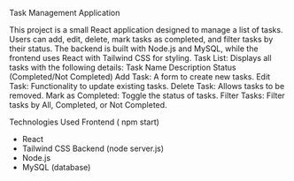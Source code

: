 Task Management Application


This project is a small React application designed to manage a list of tasks. Users can add, edit, delete, mark tasks as completed, and filter tasks by their status. The backend is built with Node.js and MySQL, while the frontend uses React with Tailwind CSS for styling.
Task List: Displays all tasks with the following details:
  Task Name
  Description
  Status (Completed/Not Completed)
  Add Task: A form to create new tasks.
  Edit Task: Functionality to update existing tasks.
  Delete Task: Allows tasks to be removed.
  Mark as Completed: Toggle the status of tasks.
  Filter Tasks: Filter tasks by All, Completed, or Not Completed.


 Technologies Used
Frontend ( npm start)
  - React 
  - Tailwind CSS 
  Backend (node server.js)
  - Node.js 
  - MySQL (database)

